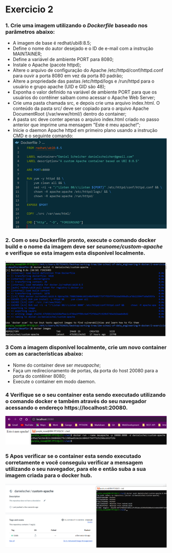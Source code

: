 # Exercicio 2

### 1. Crie uma imagem utilizando o _Dockerfile_ baseado nos parâmetros abaixo:
* A imagem de base é redhat/ubi8:8.5;
* Define o nome do autor desejado e o ID de e-mail com a instrução MAINTAINER;
* Define a variável de ambiente PORT para 8080;
* Instale o Apache (pacote httpd);
* Altere o arquivo de configuração do Apache /etc/httpd/conf/httpd.conf para ouvir a porta 8080 em vez da porta 80 padrão;
* Altere a propriedade das pastas /etc/httpd/logs e /run/httpd para o usuário e grupo apache (UID e GID são 48);
* Exponha o valor definido na variável de ambiente PORT para que os usuários do contêiner saibam como acessar o Apache Web Server;
* Crie uma pasta chamada src, e depois crie uma arquivo index.html. O conteúdo da pasta src/ deve ser copiado para o arquivo Apache DocumentRoot (/var/www/html/) dentro do container;
* A pasta src deve conter apenas o arquivo index.html criado no passo anterior que imprime uma mensagem "Este é meu apache!";
* Inicie o daemon Apache httpd em primeiro plano usando a instrução CMD e o seguinte comando:
![imagem-1](./images/1.png)

### 2. Com o seu Dockerfile pronto, execute o comando docker build e o nome da imagem deve ser _seunome/custom-apache_ e verifique se esta imagem esta disponivel localmente.
![imagem-2](./images/2.png)

### 3 Com a imagem disponível localmente, crie um novo container com as características abaixo:
* Nome do container deve ser _meuapache_;
* Faça um redirecionamento de portas, da porta do host 20080 para a porta do contêiner 8080;
* Execute o container em modo daemon.

### 4 Verifique se o seu container esta sendo executado utilizando o comando docker e também através do seu navegador acessando o endereço https://localhost:20080.
![imagem-3e4](./images/3.png)


### 5 Apos verificar se o container esta sendo executado corretamente e você conseguiu verificar a mensagem utilizando o seu navegador, para ele e então suba a sua imagem criada para o docker hub.
![imagem-5](./images/5.png)